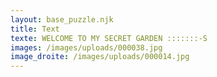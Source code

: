 ```yaml
---
layout: base_puzzle.njk
title: Text
texte: WELCOME TO MY SECRET GARDEN :::::::-S
images: /images/uploads/000038.jpg
image_droite: /images/uploads/000014.jpg
---
```

